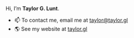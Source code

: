 Hi, I’m **Taylor G. Lunt**.
- 📫 To contact me, email me at taylor@taylor.gl
- 🌎 See my website at [taylor.gl](https://taylor.gl)

